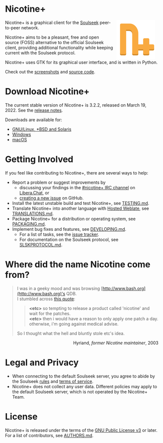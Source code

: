 # Nicotine+

<img src="pynicotine/gtkgui/icons/hicolor/scalable/apps/org.nicotine_plus.Nicotine.svg" align="right" width="128" style="margin: 0 10px">

Nicotine+ is a graphical client for the [Soulseek](https://www.slsknet.org/news/) peer-to-peer network.

Nicotine+ aims to be a pleasant, free and open source (FOSS) alternative to the official Soulseek client, providing additional functionality while keeping current with the Soulseek protocol.

Nicotine+ uses GTK for its graphical user interface, and is written in Python.

Check out the [screenshots](data/screenshots/SCREENSHOTS.md) and [source code](https://github.com/nicotine-plus/nicotine-plus).
<br clear="right">

# Download Nicotine+

The current stable version of Nicotine+ is 3.2.2, released on March 19, 2022. See the [release notes](NEWS.md).

Downloads are available for:

- [GNU/Linux, *BSD and Solaris](doc/DOWNLOADS.md#gnulinux-bsd-solaris)
- [Windows](doc/DOWNLOADS.md#windows)
- [macOS](doc/DOWNLOADS.md#macos)

# Getting Involved

If you feel like contributing to Nicotine+, there are several ways to help:

* Report a problem or suggest improvements by
  * discussing your findings in the [#nicotine+ IRC channel](https://web.libera.chat/?channel=#nicotine+) on [Libera.Chat](https://libera.chat/), or
  * [creating a new issue](https://github.com/nicotine-plus/nicotine-plus/issues) on GitHub.
* Install the latest unstable build and test Nicotine+, see [TESTING.md](doc/TESTING.md).
* Translate Nicotine+ into another language with [Hosted Weblate](https://hosted.weblate.org/engage/nicotine-plus), see [TRANSLATIONS.md](doc/TRANSLATIONS.md).
* Package Nicotine+ for a distribution or operating system, see [PACKAGING.md](doc/PACKAGING.md).
* Implement bug fixes and features, see [DEVELOPING.md](doc/DEVELOPING.md).
  * For a list of tasks, see the [issue tracker](https://github.com/nicotine-plus/nicotine-plus/issues).
  * For documentation on the Soulseek protocol, see [SLSKPROTOCOL.md](doc/SLSKPROTOCOL.md).

# Where did the name Nicotine come from?

> I was in a geeky mood and was browsing [http://www.bash.org](http://www.bash.org)'s QDB.  
I stumbled across [this quote](http://www.bash.org/?10159):  
>> **\<etc>** so tempting to release a product called 'nicotine' and wait for the patches.  
>> **\<etc>** then i would have a reason to only apply one patch a day. otherwise, i'm going against medical advise.  
>
> So I thought what the hell and bluntly stole etc's idea.  

<p align="right">Hyriand, <i>former Nicotine maintainer</i>, 2003</p>

# Legal and Privacy

- When connecting to the default Soulseek server, you agree to abide by the Soulseek [rules](https://www.slsknet.org/news/node/681) and [terms of service](https://www.slsknet.org/news/node/682).
- Nicotine+ does not collect any user data. Different policies may apply to the default Soulseek server, which is not operated by the Nicotine+ Team.

# License

Nicotine+ is released under the terms of the [GNU Public License v3](https://www.gnu.org/licenses/gpl-3.0-standalone.html) or later. For a list of contributors, see [AUTHORS.md](AUTHORS.md).
